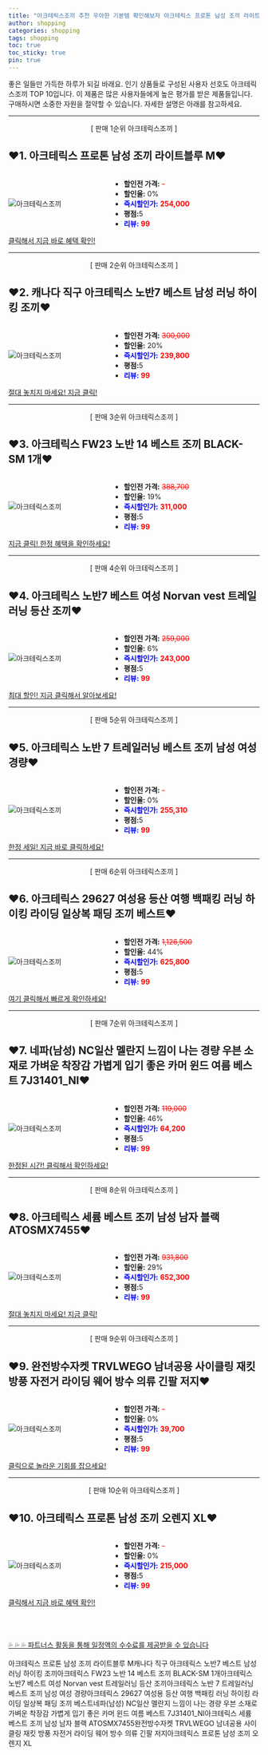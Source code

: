```yaml
---
title: "아크테릭스조끼 추천 우아한 기본템 확인해보자 아크테릭스 프로톤 남성 조끼 라이트블루"
author: shopping
categories: shopping
tags: shopping
toc: true
toc_sticky: true
pin: true
---
```

좋은 일들만 가득한 하루가 되길 바래요. 인기 상품들로 구성된 사용자 선호도 아크테릭스조끼 TOP 10입니다. 이 제품은 많은 사용자들에게 높은 평가를 받은 제품들입니다. 구매하시면 소중한 자원을 절약할 수 있습니다. 자세한 설명은 아래를 참고하세요.

---
<p class="toplist" style="margin: 0 auto; display: block; width: fit-content;">[ 판매 1순위 아크테릭스조끼 ]</p>

<h2><strong>❤️1. 아크테릭스 프로톤 남성 조끼 라이트블루 M❤️</strong></h2>

<div style="display: flex; align-items: center;">
    <div style="flex: 0.4;">
        <img src="https://thumbnail7.coupangcdn.com/thumbnails/remote/230x230ex/image/vendor_inventory/cacd/1b36734e95c1bc22b8ca5d23b9b82fcb7df20e56682d5b95085139ce2d53.jpg" alt="아크테릭스조끼" style="max-width: 100%;">
    </div>
    <div style="flex: 0.6; margin-left: 10px;">
        <ul>
            <li><strong>할인전 가격:</strong> <del style="color: red;">-</del></li>
            <li><strong>할인율:</strong> 0%</li>
            <li><span style='color:blue'><strong>즉시할인가:</strong></span> <span style='color:red'><strong>254,000</strong></span></li>
            <li><strong>평점:</strong>5</li>
            <li><span style='color:blue'><strong>리뷰:</strong></span> <span style='color:red'><strong>99</strong></span></li>
        </ul>
    </div>
</div>
<div class="center">
    <a href="https://selin100587001.github.io?lptag=AF9450613&subid=githubio&pageKey=7668437641&traceid=V0-153&itemId=20450038884&vendorItemId=87530401887" class="myButton">
        클릭해서 지금 바로 혜택 확인!
    </a>
</div>


---
<p class="toplist" style="margin: 0 auto; display: block; width: fit-content;">[ 판매 2순위 아크테릭스조끼 ]</p>

<h2><strong>❤️2. 캐나다 직구 아크테릭스 노반7 베스트 남성 러닝 하이킹 조끼❤️</strong></h2>

<div style="display: flex; align-items: center;">
    <div style="flex: 0.4;">
        <img src="https://thumbnail7.coupangcdn.com/thumbnails/remote/230x230ex/image/vendor_inventory/0456/cfbbdff40cab58125e629f66bb446b225be83d092ce47f37a34841fe55c5.png" alt="아크테릭스조끼" style="max-width: 100%;">
    </div>
    <div style="flex: 0.6; margin-left: 10px;">
        <ul>
            <li><strong>할인전 가격:</strong> <del style="color: red;">300,000</del></li>
            <li><strong>할인율:</strong> 20%</li>
            <li><span style='color:blue'><strong>즉시할인가:</strong></span> <span style='color:red'><strong>239,800</strong></span></li>
            <li><strong>평점:</strong>5</li>
            <li><span style='color:blue'><strong>리뷰:</strong></span> <span style='color:red'><strong>99</strong></span></li>
        </ul>
    </div>
</div>
<div class="center">
    <a href="https://selin100587001.github.io?lptag=AF9450613&subid=githubio&pageKey=7608185371&traceid=V0-153&itemId=20143041407&vendorItemId=87236393158" class="myButton">
        절대 놓치지 마세요! 지금 클릭!
    </a>
</div>


---
<p class="toplist" style="margin: 0 auto; display: block; width: fit-content;">[ 판매 3순위 아크테릭스조끼 ]</p>

<h2><strong>❤️3. 아크테릭스 FW23 노반 14 베스트 조끼 BLACK-SM 1개❤️</strong></h2>

<div style="display: flex; align-items: center;">
    <div style="flex: 0.4;">
        <img src="https://thumbnail6.coupangcdn.com/thumbnails/remote/230x230ex/image/vendor_inventory/9d7e/f54bf95c5f7f917a2a4e08e6352ac696f979a9705610949307a1f1772423.jpg" alt="아크테릭스조끼" style="max-width: 100%;">
    </div>
    <div style="flex: 0.6; margin-left: 10px;">
        <ul>
            <li><strong>할인전 가격:</strong> <del style="color: red;">388,700</del></li>
            <li><strong>할인율:</strong> 19%</li>
            <li><span style='color:blue'><strong>즉시할인가:</strong></span> <span style='color:red'><strong>311,000</strong></span></li>
            <li><strong>평점:</strong>5</li>
            <li><span style='color:blue'><strong>리뷰:</strong></span> <span style='color:red'><strong>99</strong></span></li>
        </ul>
    </div>
</div>
<div class="center">
    <a href="https://selin100587001.github.io?lptag=AF9450613&subid=githubio&pageKey=8181106219&traceid=V0-153&itemId=23390118520&vendorItemId=90570808545" class="myButton">
        지금 클릭! 한정 혜택을 확인하세요!
    </a>
</div>


---
<p class="toplist" style="margin: 0 auto; display: block; width: fit-content;">[ 판매 4순위 아크테릭스조끼 ]</p>

<h2><strong>❤️4. 아크테릭스 노반7 베스트 여성 Norvan vest 트레일러닝 등산 조끼❤️</strong></h2>

<div style="display: flex; align-items: center;">
    <div style="flex: 0.4;">
        <img src="https://thumbnail7.coupangcdn.com/thumbnails/remote/230x230ex/image/vendor_inventory/18df/d1c192ed59d45016ac7f5b953ed18408e168449c31ade81b102a47b8e6e4.png" alt="아크테릭스조끼" style="max-width: 100%;">
    </div>
    <div style="flex: 0.6; margin-left: 10px;">
        <ul>
            <li><strong>할인전 가격:</strong> <del style="color: red;">259,000</del></li>
            <li><strong>할인율:</strong> 6%</li>
            <li><span style='color:blue'><strong>즉시할인가:</strong></span> <span style='color:red'><strong>243,000</strong></span></li>
            <li><strong>평점:</strong>5</li>
            <li><span style='color:blue'><strong>리뷰:</strong></span> <span style='color:red'><strong>99</strong></span></li>
        </ul>
    </div>
</div>
<div class="center">
    <a href="https://selin100587001.github.io?lptag=AF9450613&subid=githubio&pageKey=7425249245&traceid=V0-153&itemId=19272436014&vendorItemId=86387600749" class="myButton">
        최대 할인! 지금 클릭해서 알아보세요!
    </a>
</div>


---
<p class="toplist" style="margin: 0 auto; display: block; width: fit-content;">[ 판매 5순위 아크테릭스조끼 ]</p>

<h2><strong>❤️5. 아크테릭스 노반 7 트레일러닝 베스트 조끼 남성 여성 경량❤️</strong></h2>

<div style="display: flex; align-items: center;">
    <div style="flex: 0.4;">
        <img src="https://thumbnail9.coupangcdn.com/thumbnails/remote/230x230ex/image/vendor_inventory/fa2a/03200444600d09d03c167d49e9d3e03afb1bc3d14cc11e2d928fa8159c0f.jpeg" alt="아크테릭스조끼" style="max-width: 100%;">
    </div>
    <div style="flex: 0.6; margin-left: 10px;">
        <ul>
            <li><strong>할인전 가격:</strong> <del style="color: red;">-</del></li>
            <li><strong>할인율:</strong> 0%</li>
            <li><span style='color:blue'><strong>즉시할인가:</strong></span> <span style='color:red'><strong>255,310</strong></span></li>
            <li><strong>평점:</strong>5</li>
            <li><span style='color:blue'><strong>리뷰:</strong></span> <span style='color:red'><strong>99</strong></span></li>
        </ul>
    </div>
</div>
<div class="center">
    <a href="https://selin100587001.github.io?lptag=AF9450613&subid=githubio&pageKey=7456354874&traceid=V0-153&itemId=19424176007&vendorItemId=86535575206" class="myButton">
        한정 세일! 지금 바로 클릭하세요!
    </a>
</div>


---
<p class="toplist" style="margin: 0 auto; display: block; width: fit-content;">[ 판매 6순위 아크테릭스조끼 ]</p>

<h2><strong>❤️6. 아크테릭스 29627 여성용 등산 여행 백패킹 러닝 하이킹 라이딩 일상복 패딩 조끼 베스트❤️</strong></h2>

<div style="display: flex; align-items: center;">
    <div style="flex: 0.4;">
        <img src="https://thumbnail10.coupangcdn.com/thumbnails/remote/230x230ex/image/vendor_inventory/3895/e3f9845b2ee9967938eda1d62e05ba9ebd2d8995eb3fc4ce0bf99d17598a.jpg" alt="아크테릭스조끼" style="max-width: 100%;">
    </div>
    <div style="flex: 0.6; margin-left: 10px;">
        <ul>
            <li><strong>할인전 가격:</strong> <del style="color: red;">1,126,500</del></li>
            <li><strong>할인율:</strong> 44%</li>
            <li><span style='color:blue'><strong>즉시할인가:</strong></span> <span style='color:red'><strong>625,800</strong></span></li>
            <li><strong>평점:</strong>5</li>
            <li><span style='color:blue'><strong>리뷰:</strong></span> <span style='color:red'><strong>99</strong></span></li>
        </ul>
    </div>
</div>
<div class="center">
    <a href="https://selin100587001.github.io?lptag=AF9450613&subid=githubio&pageKey=7339709082&traceid=V0-153&itemId=18861933204&vendorItemId=85990916688" class="myButton">
        여기 클릭해서 빠르게 확인하세요!
    </a>
</div>


---
<p class="toplist" style="margin: 0 auto; display: block; width: fit-content;">[ 판매 7순위 아크테릭스조끼 ]</p>

<h2><strong>❤️7. 네파(남성) NC일산 멜란지 느낌이 나는 경량 우븐 소재로 가벼운 착장감 가볍게 입기 좋은 카머 윈드 여름 베스트 7J31401_NI❤️</strong></h2>

<div style="display: flex; align-items: center;">
    <div style="flex: 0.4;">
        <img src="https://thumbnail6.coupangcdn.com/thumbnails/remote/230x230ex/image/vendor_inventory/1e75/10ede3f25f7fdca618050395f5e7245619e75dc00605808915e83cb27965.jpg" alt="아크테릭스조끼" style="max-width: 100%;">
    </div>
    <div style="flex: 0.6; margin-left: 10px;">
        <ul>
            <li><strong>할인전 가격:</strong> <del style="color: red;">119,000</del></li>
            <li><strong>할인율:</strong> 46%</li>
            <li><span style='color:blue'><strong>즉시할인가:</strong></span> <span style='color:red'><strong>64,200</strong></span></li>
            <li><strong>평점:</strong>5</li>
            <li><span style='color:blue'><strong>리뷰:</strong></span> <span style='color:red'><strong>99</strong></span></li>
        </ul>
    </div>
</div>
<div class="center">
    <a href="https://selin100587001.github.io?lptag=AF9450613&subid=githubio&pageKey=7173245029&traceid=V0-153&itemId=18076507031&vendorItemId=85229570790" class="myButton">
        한정된 시간! 클릭해서 확인하세요!
    </a>
</div>


---
<p class="toplist" style="margin: 0 auto; display: block; width: fit-content;">[ 판매 8순위 아크테릭스조끼 ]</p>

<h2><strong>❤️8. 아크테릭스 세륨 베스트 조끼 남성 남자 블랙 ATOSMX7455❤️</strong></h2>

<div style="display: flex; align-items: center;">
    <div style="flex: 0.4;">
        <img src="https://thumbnail7.coupangcdn.com/thumbnails/remote/230x230ex/image/vendor_inventory/14f7/2001ecf9b1c08bdb1bdbda03a0fa60618ce5b7166e5a824584e543361e99.jpg" alt="아크테릭스조끼" style="max-width: 100%;">
    </div>
    <div style="flex: 0.6; margin-left: 10px;">
        <ul>
            <li><strong>할인전 가격:</strong> <del style="color: red;">931,800</del></li>
            <li><strong>할인율:</strong> 29%</li>
            <li><span style='color:blue'><strong>즉시할인가:</strong></span> <span style='color:red'><strong>652,300</strong></span></li>
            <li><strong>평점:</strong>5</li>
            <li><span style='color:blue'><strong>리뷰:</strong></span> <span style='color:red'><strong>99</strong></span></li>
        </ul>
    </div>
</div>
<div class="center">
    <a href="https://selin100587001.github.io?lptag=AF9450613&subid=githubio&pageKey=8200500629&traceid=V0-153&itemId=23504704658&vendorItemId=90531111389" class="myButton">
        절대 놓치지 마세요! 지금 클릭!
    </a>
</div>


---
<p class="toplist" style="margin: 0 auto; display: block; width: fit-content;">[ 판매 9순위 아크테릭스조끼 ]</p>

<h2><strong>❤️9. 완전방수자켓 TRVLWEGO 남녀공용 사이클링 재킷 방풍 자전거 라이딩 웨어 방수 의류 긴팔 저지❤️</strong></h2>

<div style="display: flex; align-items: center;">
    <div style="flex: 0.4;">
        <img src="https://thumbnail6.coupangcdn.com/thumbnails/remote/230x230ex/image/vendor_inventory/1c66/5081039591e6b1552cb12424ebf8c39e0492bb96a52e69b7f681712d8a4b.jpg" alt="아크테릭스조끼" style="max-width: 100%;">
    </div>
    <div style="flex: 0.6; margin-left: 10px;">
        <ul>
            <li><strong>할인전 가격:</strong> <del style="color: red;">-</del></li>
            <li><strong>할인율:</strong> 0%</li>
            <li><span style='color:blue'><strong>즉시할인가:</strong></span> <span style='color:red'><strong>39,700</strong></span></li>
            <li><strong>평점:</strong>5</li>
            <li><span style='color:blue'><strong>리뷰:</strong></span> <span style='color:red'><strong>99</strong></span></li>
        </ul>
    </div>
</div>
<div class="center">
    <a href="https://selin100587001.github.io?lptag=AF9450613&subid=githubio&pageKey=6970180956&traceid=V0-153&itemId=16999157433&vendorItemId=90480157373" class="myButton">
        클릭으로 놀라운 기회를 잡으세요!
    </a>
</div>


---
<p class="toplist" style="margin: 0 auto; display: block; width: fit-content;">[ 판매 10순위 아크테릭스조끼 ]</p>

<h2><strong>❤️10. 아크테릭스 프로톤 남성 조끼 오렌지 XL❤️</strong></h2>

<div style="display: flex; align-items: center;">
    <div style="flex: 0.4;">
        <img src="https://thumbnail7.coupangcdn.com/thumbnails/remote/230x230ex/image/vendor_inventory/212e/98131e6cf40654e6d14db32c9694ffa6a635ce42eb540cf6d12ca8a2a659.jpg" alt="아크테릭스조끼" style="max-width: 100%;">
    </div>
    <div style="flex: 0.6; margin-left: 10px;">
        <ul>
            <li><strong>할인전 가격:</strong> <del style="color: red;">-</del></li>
            <li><strong>할인율:</strong> 0%</li>
            <li><span style='color:blue'><strong>즉시할인가:</strong></span> <span style='color:red'><strong>215,000</strong></span></li>
            <li><strong>평점:</strong>5</li>
            <li><span style='color:blue'><strong>리뷰:</strong></span> <span style='color:red'><strong>99</strong></span></li>
        </ul>
    </div>
</div>
<div class="center">
    <a href="https://selin100587001.github.io?lptag=AF9450613&subid=githubio&pageKey=7668438275&traceid=V0-153&itemId=20450041315&vendorItemId=87530404588" class="myButton">
        클릭해서 지금 바로 혜택 확인!
    </a>
</div>

<br><br><br>[💦 💦 💦 파트너스 활동을 통해 일정액의 수수료를 제공받을 수 있습니다](https://link.coupang.com/a/bcpT2c)<br><br>아크테릭스 프로톤 남성 조끼 라이트블루 M캐나다 직구 아크테릭스 노반7 베스트 남성 러닝 하이킹 조끼아크테릭스 FW23 노반 14 베스트 조끼 BLACK-SM 1개아크테릭스 노반7 베스트 여성 Norvan vest 트레일러닝 등산 조끼아크테릭스 노반 7 트레일러닝 베스트 조끼 남성 여성 경량아크테릭스 29627 여성용 등산 여행 백패킹 러닝 하이킹 라이딩 일상복 패딩 조끼 베스트네파(남성) NC일산 멜란지 느낌이 나는 경량 우븐 소재로 가벼운 착장감 가볍게 입기 좋은 카머 윈드 여름 베스트 7J31401_NI아크테릭스 세륨 베스트 조끼 남성 남자 블랙 ATOSMX7455완전방수자켓 TRVLWEGO 남녀공용 사이클링 재킷 방풍 자전거 라이딩 웨어 방수 의류 긴팔 저지아크테릭스 프로톤 남성 조끼 오렌지 XL